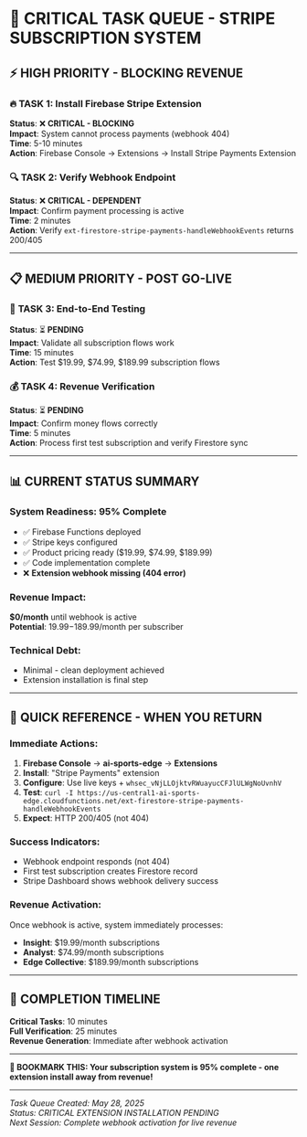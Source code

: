 # 🚨 CRITICAL TASK QUEUE - STRIPE SUBSCRIPTION SYSTEM

## ⚡ **HIGH PRIORITY - BLOCKING REVENUE**

### 🔥 **TASK 1: Install Firebase Stripe Extension**
**Status**: ❌ **CRITICAL - BLOCKING**  
**Impact**: System cannot process payments (webhook 404)  
**Time**: 5-10 minutes  
**Action**: Firebase Console → Extensions → Install Stripe Payments Extension

### 🔍 **TASK 2: Verify Webhook Endpoint**
**Status**: ❌ **CRITICAL - DEPENDENT**  
**Impact**: Confirm payment processing is active  
**Time**: 2 minutes  
**Action**: Verify `ext-firestore-stripe-payments-handleWebhookEvents` returns 200/405

---

## 📋 **MEDIUM PRIORITY - POST GO-LIVE**

### 🧪 **TASK 3: End-to-End Testing**
**Status**: ⏳ **PENDING**  
**Impact**: Validate all subscription flows work  
**Time**: 15 minutes  
**Action**: Test $19.99, $74.99, $189.99 subscription flows

### 💰 **TASK 4: Revenue Verification**
**Status**: ⏳ **PENDING**  
**Impact**: Confirm money flows correctly  
**Time**: 5 minutes  
**Action**: Process first test subscription and verify Firestore sync

---

## 📊 **CURRENT STATUS SUMMARY**

### **System Readiness**: 95% Complete
- ✅ Firebase Functions deployed
- ✅ Stripe keys configured  
- ✅ Product pricing ready ($19.99, $74.99, $189.99)
- ✅ Code implementation complete
- ❌ **Extension webhook missing (404 error)**

### **Revenue Impact**: 
**$0/month** until webhook is active  
**Potential**: $19.99-$189.99/month per subscriber

### **Technical Debt**:
- Minimal - clean deployment achieved
- Extension installation is final step

---

## 🎯 **QUICK REFERENCE - WHEN YOU RETURN**

### **Immediate Actions:**
1. **Firebase Console** → **ai-sports-edge** → **Extensions**
2. **Install**: "Stripe Payments" extension  
3. **Configure**: Use live keys + `whsec_vNjLLOjktvRWuayucCFJlULWgNoUvnhV`
4. **Test**: `curl -I https://us-central1-ai-sports-edge.cloudfunctions.net/ext-firestore-stripe-payments-handleWebhookEvents`
5. **Expect**: HTTP 200/405 (not 404)

### **Success Indicators:**
- Webhook endpoint responds (not 404)
- First test subscription creates Firestore record
- Stripe Dashboard shows webhook delivery success

### **Revenue Activation:**
Once webhook is active, system immediately processes:
- **Insight**: $19.99/month subscriptions
- **Analyst**: $74.99/month subscriptions  
- **Edge Collective**: $189.99/month subscriptions

---

## 🚀 **COMPLETION TIMELINE**

**Critical Tasks**: 10 minutes  
**Full Verification**: 25 minutes  
**Revenue Generation**: Immediate after webhook activation

---

**📌 BOOKMARK THIS: Your subscription system is 95% complete - one extension install away from revenue!**

---

*Task Queue Created: May 28, 2025*  
*Status: CRITICAL EXTENSION INSTALLATION PENDING*  
*Next Session: Complete webhook activation for live revenue*